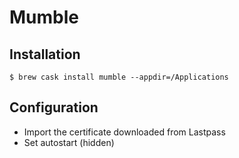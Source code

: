 # Mumble

## Installation

```ShellSession
$ brew cask install mumble --appdir=/Applications
```

## Configuration

* Import the certificate downloaded from Lastpass
* Set autostart (hidden)
